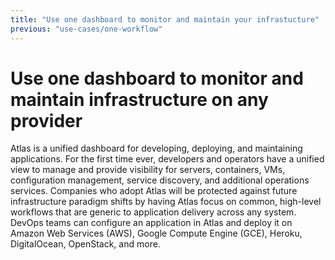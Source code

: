 ```yaml
---
title: "Use one dashboard to monitor and maintain your infrastucture"
previous: "use-cases/one-workflow"
---
```

# Use one dashboard to monitor and maintain infrastructure on any provider

Atlas is a unified dashboard for developing, deploying, and maintaining applications. For the first time ever, developers and operators have a unified view to manage and provide visibility for servers, containers, VMs, configuration management, service discovery, and additional operations services. Companies who adopt Atlas will be protected against future infrastructure paradigm shifts by having Atlas focus on common, high-level workflows that are generic to application delivery across any system. DevOps teams can configure an application in Atlas and deploy it on Amazon Web Services (AWS), Google Compute Engine (GCE), Heroku, DigitalOcean, OpenStack, and more.
